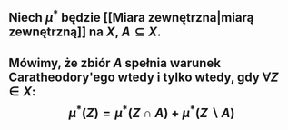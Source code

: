 ## Niech $\mu^*$ będzie [[Miara zewnętrzna|miarą zewnętrzną]] na $X$, $A\subseteq X$.
## Mówimy, że zbiór $A$ **spełnia warunek Caratheodory'ego** wtedy i tylko wtedy, gdy $\forall {Z\in X}$: $$\mu^* (Z)=\mu^*(Z\cap A) +\mu^*(Z\backslash A)$$